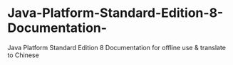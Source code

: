 # Java-Platform-Standard-Edition-8-Documentation-
Java Platform Standard Edition 8 Documentation for offline use &amp; translate to Chinese
